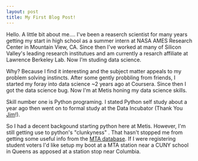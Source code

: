 ```yaml
---
layout: post
title: My First Blog Post!
---
```


Hello.  A little bit about me....  I've been a reaserch scientist for many years getting my start in high school as a summer intern at NASA AMES Research Center in Mountain View, CA.  Since then I've worked at many of Silicon Valley's leading research institutues and am currently a resarch affiliate at Lawrence Berkeley Lab.  Now I'm studing data science.

Why?  Because I find it interesting and the subject matter appeals to my problem solving instincts.  After some gently probbling from friends, I started my foray into data science ~2 years ago at Coursera.   Since then I got the data science bug.  Now I'm at Metis honing my data science skills. 

Skill number one is Python programing.  I stated Python self study about a year ago then went on to formal study at the Data Incubator (Thank You [Jim](https://www.linkedin.com/in/james-schmitz-390645/)!).

So I had a decent backgound starting python here at Metis.  However, I'm still getting use to python's "clunkyness" .  That hasn't stopped me from getting some useful info from the [MTA database](http://web.mta.info/developers/turnstile.html).  If I were registering student voters I'd like setup my boot at a MTA station near a CUNY school in Queens as apposed at a station stop near Columbia.

